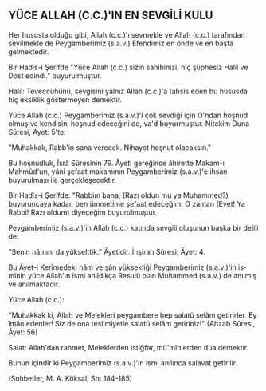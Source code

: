 ## YÜCE ALLAH (C.C.)'IN EN SEVGİLİ KULU

Her hususta olduğu gibi, Allah (c.c.)'ı sevmekle ve Allah (c.c.) tarafından sevilmekle de Peygamberimiz (s.a.v.) Efendimiz en önde ve en başta gelmekte­dir.

Bir Hadîs-i Şerîfde "Yüce Allah (c.c.) sizin sahibinizi, hiç şüphesiz Halîl ve Dost edindi." buyurulmuştur.

Halil: Teveccühünü, sevgisini yalnız Allah (c.c.)'a tahsis eden bu hususda hiç eksiklik göstermeyen demektir.

Yüce Allah (c.c.) Peygamberimiz (s.a.v.)'i çok sevdiği için O'ndan hoşnud olmuş ve kendisini hoşnud edeceğini de, va'd buyurmuştur. Nitekim Duna Sû­resi, Ayet: 5'te:

"Muhakkak, Rabb'in sana verecek. Nihayet hoşnut olacaksın."

Bu hoşnudluk, İsrâ Sûresinin 79. Âyeti gereğince âhirette Makam-ı Mahmûd'un, yâni şefaat makamının Peygamberimiz (s.a.v.)'e ihsan buyurulması ile gerçekleşecektir.

Bir Hadîs-i Şerîfde: "Rabbim bana, (Razı oldun mu ya Muhammed?) buyuruncaya kadar, ben ümmetime şefaat edeceğim. O zaman (Evet! Ya Rabbi! Razı oldum) diyeceğim buyurulmuştur.

Peygamberimiz (s.a.v.)'in Allah (c.c.) katında sevgili oluşunun başka bir delili de:

"Senin nâmını da yükselttik." Âyetidir. İnşirah Sûresi, Âyet: 4.

Bu Âyet-i Kerîmedeki nâm ve şân yüksekliği Peygamberimiz (s.a.v.)'in is­minin yüce Allah'ın ismi anıldıkça Resulü olan Muhammed (s.a.v.) de anılmış ve anılmaktadır.

Yüce Allah (c.c.):

"Muhakkak ki, Allah ve Melekleri peygambere hep salatü selâm getirirler. Ey îmân edenler! Siz de ona teslimiyetle salatü selâm getiriniz!" (Ahzab Sûresi, Âyet: 56)

Salat: Allah'dan rahmet, Meleklerden istiğfar, mü'minlerden dua demektir.

Bunun içindir ki Peygamberimiz (s.a.v.)'in ismi anılınca salavat getirilir.

(Sohbetler, M. A. Köksal, Sh: 184-185)
